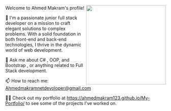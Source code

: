 


<img width="250" align="right" src="https://c.tenor.com/_DOBjnGspYAAAAAM/code-coding.gif">
Welcome to Ahmed Makram's profile! 

👋 I'm a passionate junior full stack developer on a mission to craft elegant solutions to complex problems.
    With a solid foundation in both front-end and back-end technologies, I thrive in the dynamic world of web development.

💬 Ask me about C# , OOP, and Bootstrap , or anything related to Full Stack development.

📫 How to reach me: Ahmedmakramnetdevoloper@gmail.com

👨‍💻 Check out my portfolio at https://ahmedmakram123.github.io/My-Portfolio/ to see some of the projects I've worked on.

